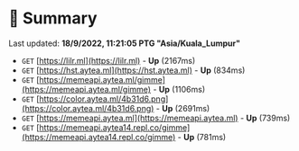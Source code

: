 # 📖 Summary
Last updated: **18/9/2022, 11:21:05 PTG "Asia/Kuala_Lumpur"**

- `GET` [https://lilr.ml](https://lilr.ml) - **Up** (2167ms)
- `GET` [https://hst.aytea.ml](https://hst.aytea.ml) - **Up** (834ms)
- `GET` [https://memeapi.aytea.ml/gimme](https://memeapi.aytea.ml/gimme) - **Up** (1106ms)
- `GET` [https://color.aytea.ml/4b31d6.png](https://color.aytea.ml/4b31d6.png) - **Up** (2691ms)
- `GET` [https://memeapi.aytea.ml](https://memeapi.aytea.ml) - **Up** (739ms)
- `GET` [https://memeapi.aytea14.repl.co/gimme](https://memeapi.aytea14.repl.co/gimme) - **Up** (781ms)
